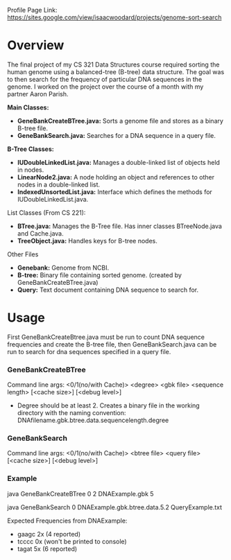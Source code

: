 Profile Page Link: https://sites.google.com/view/isaacwoodard/projects/genome-sort-search

# Overview
The final project of my CS 321 Data Structures course required sorting the human genome using a balanced-tree (B-tree) data structure. The goal was to then search for the frequency of particular DNA sequences in the genome. I worked on the project over the course of a month with my partner Aaron Parish.

**Main Classes:**
 - **GeneBankCreateBTree.java:** Sorts a genome file and stores as a binary B-tree file.
 - **GeneBankSearch.java:** Searches for a DNA sequence in a query file.

**B-Tree Classes:**
 - **IUDoubleLinkedList.java:** Manages a double-linked list of objects held in nodes.
 - **LinearNode2.java:** A node holding an object and references to other nodes in a double-linked list.
 - **IndexedUnsortedList.java:** Interface which defines the methods for IUDoubleLinkedList.java.

List Classes (From CS 221):
 - **BTree.java:** Manages the B-Tree file. Has inner classes BTreeNode.java and Cache.java.
 - **TreeObject.java:** Handles keys for B-tree nodes.

Other Files
 - **Genebank:** Genome from NCBI.
 - **B-tree:** Binary file containing sorted genome. (created by GeneBankCreateBTree.java)
 - **Query:** Text document containing DNA sequence to search for.

# Usage
First GeneBankCreateBtree.java must be run to count DNA sequence frequencies and create the B-tree file, then GeneBankSearch.java can be run to search for dna sequences specified in a query file.

### GeneBankCreateBTree

Command line args: <0/1(no/with Cache)\> <degree\> <gbk file\> <sequence length\> [<cache size\>] [<debug level\>]
 - Degree should be at least 2.
Creates a binary file in the working directory with the naming convention: DNAfilename.gbk.btree.data.sequencelength.degree

### GeneBankSearch

Command line args: <0/1(no/with Cache)\> <btree file\> <query file\> [<cache size\>] [<debug level\>]

### Example

java GeneBankCreateBTree 0 2 DNAExample.gbk 5

java GeneBankSearch 0 DNAExample.gbk.btree.data.5.2 QueryExample.txt

Expected Frequencies from DNAExample:
 - gaagc 2x (4 reported)
 - tcccc 0x (won't be printed to console)
 - tagat 5x (6 reported)
